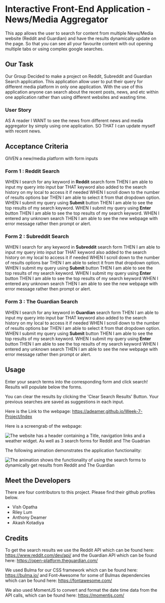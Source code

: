 # Interactive Front-End Application - News/Media Aggregator

This app allows the user to search for content from multiple News/Media website (Reddit and Guardian) and have the results dynamically update on the page. So that you can see all your favourite content with out opening multiple tabs or using complex google searches.

## Our Task

 Our Group Decided to make a project on Reddit, Subreddit and Guardian Search application. This application allow user to put their query for different media platform in only one application. With the use of this application anyone can search about the recent posts, news, and etc within one application rather than using different websites and wasting time. 

### User Story

AS A reader 
I  WANT to see the news from different news and media aggregator by simply using one application.
SO THAT I can update myself with recent news.
## Acceptance Criteria

GIVEN a new/media platform with form inputs 

### Form 1 : Reddit Search 
WHEN I search for any keyword in **Reddit** search form 
THEN I am able to input my query into input bar
THAT keyword also added to the search history on my local to access it if needed
WHEN I scroll down to the number of results options bar 
THEN I am able to select it from that dropdown option.
WHEN I submit my query using **Submit** button
THEN I am able to see the top results of my search keyword.
WHEN I submit my query using **Enter** button
THEN I am able to see the top results of my search keyword.
WHEN I entered any unknown search
THEN I am able to see the new webpage with error message rather then prompt or alert.

### Form 2 : Subreddit Search
WHEN I search for any keyword in **Subreddit** search form 
THEN I am able to input my query into input bar
THAT keyword also added to the search history on my local to access it if needed
WHEN I scroll down to the number of results options bar 
THEN I am able to select it from that dropdown option.
WHEN I submit my query using **Submit** button
THEN I am able to see the top results of my search keyword.
WHEN I submit my query using **Enter** button
THEN I am able to see the top results of my search keyword
WHEN I entered any unknown search
THEN I am able to see the new webpage with error message rather then prompt or alert.


### Form 3 : The Guardian Search
WHEN I search for any keyword in **Guardian** search form 
THEN I am able to input my query into input bar
THAT keyword also added to the search history on my local to access it if needed
WHEN I scroll down to the number of results options bar 
THEN I am able to select it from that dropdown option.
WHEN I submit my query using **Submit** button
THEN I am able to see the top results of my search keyword.
WHEN I submit my query using **Enter** button
THEN I am able to see the top results of my search keyword
WHEN I entered any unknown search
THEN I am able to see the new webpage with error message rather then prompt or alert.


## Usage

Enter your search terms into the corresponding form and click search! Results will populate below the forms. 

You can clear the results by clicking the 'Clear Search Results' Button. Your previous searches are saved as suggestions in each input.

Here is the Link to the webpage: https://adeamer.github.io/Week-7-Project/Index

Here is a screengrab of the webpage:

![The website has a header containing a Title, navigation links and a weather widget. As well as 3 search forms for Reddit and The Guadrian](./Assets/IMG/Screengrab.png)

The following animation demonstrates the application functionality:

![The animation shows the functionality of using the search forms to dynamically get results from Reddit and The Guardian](./Assets/IMG/Animation.gif)

## Meet the Developers
There are four contributors to this project. Please find their github profiles below.
* Vish Opatha
* Riley Lum
* Anthony Deamer
* Akash Kotadiya

## Credits

To get the search results we use the Reddit API which can be found here: https://www.reddit.com/dev/api/ and the Guardian API which can be found here: https://open-platform.theguardian.com/

We used Bulma for our CSS framework which can be found here: https://bulma.io/ and Font-Awesome for some of Bulmas dependencies which can be found here: https://fontawesome.com/

We also used MomentJS to convert and format the date time data from the API calls, which can be found here: https://momentjs.com/




